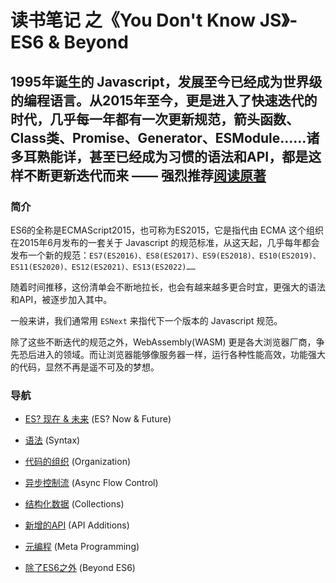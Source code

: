 # 读书笔记 之《You Don't Know JS》- ES6 & Beyond

## 1995年诞生的 Javascript，发展至今已经成为世界级的编程语言。从2015年至今，更是进入了快速迭代的时代，几乎每一年都有一次更新规范，箭头函数、Class类、Promise、Generator、ESModule……诸多耳熟能详，甚至已经成为习惯的语法和API，都是这样不断更新迭代而来 —— 强烈推荐[阅读原著](https://github.com/getify/You-Dont-Know-JS/tree/2nd-ed/es-next-beyond)

### 简介
ES6的全称是ECMAScript2015，也可称为ES2015，它是指代由 ECMA 这个组织在2015年6月发布的一套关于 Javascript 的规范标准，从这天起，几乎每年都会发布一个新的规范：`ES7(ES2016)、ES8(ES2017)、ES9(ES2018)、ES10(ES2019)、ES11(ES2020)、ES12(ES2021)、ES13(ES2022)……`

随着时间推移，这份清单会不断地拉长，也会有越来越多更合时宜，更强大的语法和API，被逐步加入其中。

一般来讲，我们通常用 `ESNext` 来指代下一个版本的 Javascript 规范。

除了这些不断迭代的规范之外，WebAssembly(WASM) 更是各大浏览器厂商，争先恐后进入的领域。而让浏览器能够像服务器一样，运行各种性能高效，功能强大的代码，显然不再是遥不可及的梦想。

### 导航
- [ES? 现在 & 未来]() (ES? Now & Future)

- [语法]() (Syntax)

- [代码的组织]() (Organization)

- [异步控制流]() (Async Flow Control)

- [结构化数据]() (Collections)

- [新增的API]() (API Additions)

- [元编程]() (Meta Programming)

- [除了ES6之外]() (Beyond ES6)


